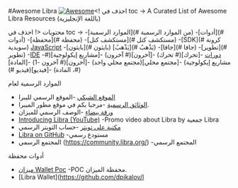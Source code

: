 #Awesome Libra [![Awesome](https://cdn.rawgit.com/sindresorhus/awesome/d7305f38d29fed78fa85652e3a63e154dd8e8829/media/badge.svg)](https://github.com/sindresorhus/awesome)<! احذف في toc ->
 A Curated List of Awesome Libra Resources (باللغة الإنجليزية)
 
 محتويات <! احذف في toc ->
 -[الموارد الرسمية](# من الموارد الرسمية)
 -[أدوات](# أدوات)
 -[محفظة](# محفظة)
 -[مستكشف كتل](# مستكشف كتل)
 -[SDK](# كرونة سويدية)
 [JavaScript](#javascript)
 -[بايثون](# بايثون)
 [يَذْهبُ](# يَذْهبُ)
 -[جافا](# جافا)
 -[تطوير](# تطوير)
 -[IDE](#ide)
 -[دورات](دورتان)
 -[تحرك](# تحرك)
 -[آخرون](# آخرون)
 -[مشاريع إيكولوجية](# مشاريع إيكولوجية)
 -[مجتمع محلي](مجتمع محلي واحد)
 -[آخرون](# آخرون -1)
 -[المادة](#، المادة)
 -[فيديو](فيديو #)
 
 
 الموارد الرسمية لعام
 * [الموقع الشبكي](https://libra.org) -الموقع الرسمي لليبرا
 * [الوثائق الرسمية](https://developers.libra.org/docs/welcome-to-libra) -مرحبا بكم في موقع مطور الميبرا.
 * [ورقة بيضاء](https://libra.org/en-US/white-paper/) -الوصف الرسمي للميزان
 * [Introducing Libra (YouTube)](https://www.youtube.com/watch?time_continue=1&v=4zw-jpVFKMY) -Promo video about Libra by جمعية Libra
 * [مكتبة على تويتر](https://twitter.com/search/libra) -حساب التويتر الرسمي
 * [Libra on GitHub](https://github.com/libra/libra) -مستودع رسمي
 * المجتمع الرسمي (https://community.libra.org/) -المجتمع الرسمي
 
 أدوات
 محفظة
 * [ميزان Wallet Poc](https://dev.kulap.io/libra/) -POC محفظة الميزان.
 * [Libra Wallet](https://github.com/dpikalov/l
